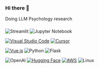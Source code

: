 ### Hi there 👋
Doing LLM Psychology research
 
### 
 
![Streamlit](https://img.shields.io/badge/-Streamlit-000?&logo=Streamlit)
![Jupyter Notebook](https://img.shields.io/badge/-Jupyter-000?&logo=Jupyter)

[![Visual Studio Code](https://custom-icon-badges.demolab.com/badge/Visual%20Studio%20Code-0078d7.svg?logo=vsc&logoColor=white)](#)
[![Cursor](https://custom-icon-badges.demolab.com/badge/Cursor-000000?logo=cursor-ai-white)](#)

[![Vue.js](https://img.shields.io/badge/Vue.js-4FC08D?logo=vuedotjs&logoColor=fff)](#)
![Python](https://img.shields.io/badge/-Python-000?&logo=Python)
![Flask](https://img.shields.io/badge/-Flask-000?&logo=Flask)

![OpenAI](https://img.shields.io/badge/-OpenAI-000?&logo=OpenAI)
[![Hugging Face](https://img.shields.io/badge/Hugging%20Face-FFD21E?logo=huggingface&logoColor=000)](#)
[![AWS](https://custom-icon-badges.demolab.com/badge/AWS-%23FF9900.svg?logo=aws&logoColor=white)](#)
![Linux](https://img.shields.io/badge/-Linux-000?&logo=Linux)

